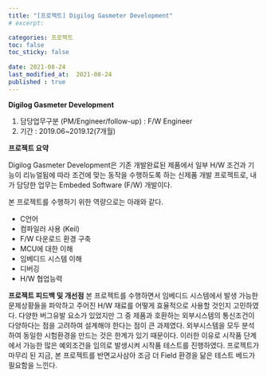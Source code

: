 ```yaml
---
title: "[프로젝트] Digilog Gasmeter Development"
# excerpt: 

categories: 프로젝트
toc: false
toc_sticky: false
 
date: 2021-08-24
last_modified_at:  2021-08-24
published : true
---
```


**Digilog Gasmeter Development**
1. 담당업무구분 (PM/Engineer/follow-up) : F/W Engineer
2. 기간 : 2019.06~2019.12(7개월)

**프로젝트 요약**

Digilog Gasmeter Development은 기존 개발완료된 제품에서 일부 H/W 조건과 기능이 리뉴얼됨에 따라 조건에 맞는 동작을 수행하도록 하는 신제품 개발 프로젝트로, 내가 담당한 업무는 Embeded Software (F/W) 개발이다. 

본 프로젝트를 수행하기 위한 역량으로는 아래와 같다.
- C언어
- 컴파일러 사용 (Keil)
- F/W 다운로드 환경 구축 
- MCU에 대한 이해
- 임베디드 시스템 이해
- 디버깅 
- H/W 협업능력


**프로젝트 피드백 및 개선점**
본 프로젝트를 수행하면서 임베디드 시스템에서 발생 가능한 문제상황들을 파악하고 주어진 H/W 재료를 어떻게 효율적으로 사용할 것인지 고민하였다. 다양한 버그유발 요소가 있었지만 그 중 제품과 호환하는 외부시스템의 통신조건이 다양하다는 점을 고려하여 설계해야 한다는 점이 큰 과제였다. 외부시스템을 모두 분석하여 동일한 시험환경을 만드는 것은 한계가 있기 때문이다. 이러한 이유로 시작품 단계에서 가능한 많은 예외조건을 임의로 발생시켜 시작품 테스트를 진행하였다. 프로젝트가 마무리 된 지금, 본 프로젝트를 반면교사삼아 조금 더 Field 환경을 닮은 테스트 베드가 필요함을 느낀다. 


